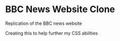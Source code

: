 # BBC News Website Clone
Replication of the BBC news website

Creating this to help further my CSS abilities
